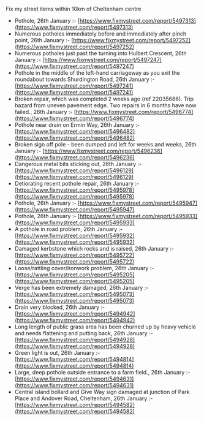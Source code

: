 Fix my street items within 10km of Cheltenham centre

<!-- fix_marker starts -->

- Pothole, 26th January :- [https://www.fixmystreet.com/report/5497313](https://www.fixmystreet.com/report/5497313)
- Numerous potholes immediately before and immediately after pinch point, 26th January :- [https://www.fixmystreet.com/report/5497252](https://www.fixmystreet.com/report/5497252)
- Numerous potholes just past the turning into Hulbert Crescent, 26th January :- [https://www.fixmystreet.com/report/5497247](https://www.fixmystreet.com/report/5497247)
- Pothole in the middle of the left-hand carriageway as you exit the roundabout towards Shurdington Road, 26th January :- [https://www.fixmystreet.com/report/5497241](https://www.fixmystreet.com/report/5497241)
- Broken repair, which was completed 2 weeks ago (ref 22035686). Trip hazard from uneven pavement edge. Two repairs in 6 months have now failed., 26th January :- [https://www.fixmystreet.com/report/5496774](https://www.fixmystreet.com/report/5496774)
- Pothole near drain on Ermin Way, 26th January :- [https://www.fixmystreet.com/report/5496482](https://www.fixmystreet.com/report/5496482)
- Broken sign off pole - been dumped and left for weeks and weeks, 26th January :- [https://www.fixmystreet.com/report/5496236](https://www.fixmystreet.com/report/5496236)
- Dangerous metal bits sticking out, 26th January :- [https://www.fixmystreet.com/report/5496129](https://www.fixmystreet.com/report/5496129)
- Detiorating recent pothole repair, 26th January :- [https://www.fixmystreet.com/report/5495978](https://www.fixmystreet.com/report/5495978)
- Pothole, 26th January :- [https://www.fixmystreet.com/report/5495947](https://www.fixmystreet.com/report/5495947)
- Pothole, 26th January :- [https://www.fixmystreet.com/report/5495933](https://www.fixmystreet.com/report/5495933)
- A pothole in road problem, 26th January :- [https://www.fixmystreet.com/report/5495932](https://www.fixmystreet.com/report/5495932)
- Damaged kerbstone which rocks and is raised, 26th January :- [https://www.fixmystreet.com/report/5495722](https://www.fixmystreet.com/report/5495722)
- Loose/rattling cover/ironwork problem, 26th January :- [https://www.fixmystreet.com/report/5495205](https://www.fixmystreet.com/report/5495205)
- Verge has been extremely damaged, 26th January :- [https://www.fixmystreet.com/report/5495073](https://www.fixmystreet.com/report/5495073)
- Drain very blocked, 26th January :- [https://www.fixmystreet.com/report/5494942](https://www.fixmystreet.com/report/5494942)
- Long length of public grass area has been churned up by heavy vehicle and needs flattening and putting back, 26th January :- [https://www.fixmystreet.com/report/5494928](https://www.fixmystreet.com/report/5494928)
- Green light is out, 26th January :- [https://www.fixmystreet.com/report/5494814](https://www.fixmystreet.com/report/5494814)
- Large, deep pothole outside entrance to a farm field., 26th January :- [https://www.fixmystreet.com/report/5494631](https://www.fixmystreet.com/report/5494631)
- Central island bollard and Give Way sign damaged at junction of Park Place and Andover Road, Cheltenham, 26th January :- [https://www.fixmystreet.com/report/5494582](https://www.fixmystreet.com/report/5494582)

<!-- fix_marker ends -->